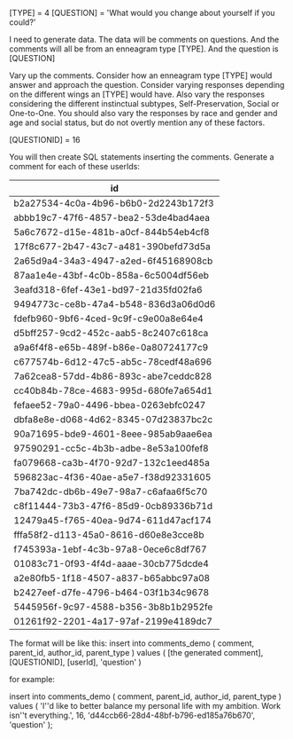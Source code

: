 [TYPE] = 4
[QUESTION] = 'What would you change about yourself if you could?'

I need to generate data. The data will be comments on questions. And the comments will all be from an enneagram type [TYPE]. And the question is [QUESTION]

Vary up the comments. Consider how an enneagram type [TYPE] would answer and approach the question. Consider varying responses depending on the different wings an [TYPE] would have. Also vary the responses considering the different instinctual subtypes, Self-Preservation, Social or One-to-One. You should also vary the responses by race and gender and age and social status, but do not overtly mention any of these factors.

[QUESTIONID] = 16

You will then create SQL statements inserting the comments.
Generate a comment for each of these userIds:

| id                                   |
| ------------------------------------ |
| b2a27534-4c0a-4b96-b6b0-2d2243b172f3 |
| abbb19c7-47f6-4857-bea2-53de4bad4aea |
| 5a6c7672-d15e-481b-a0cf-844b54eb4cf8 |
| 17f8c677-2b47-43c7-a481-390befd73d5a |
| 2a65d9a4-34a3-4947-a2ed-6f45168908cb |
| 87aa1e4e-43bf-4c0b-858a-6c5004df56eb |
| 3eafd318-6fef-43e1-bd97-21d35fd02fa6 |
| 9494773c-ce8b-47a4-b548-836d3a06d0d6 |
| fdefb960-9bf6-4ced-9c9f-c9e00a8e64e4 |
| d5bff257-9cd2-452c-aab5-8c2407c618ca |
| a9a6f4f8-e65b-489f-b86e-0a80724177c9 |
| c677574b-6d12-47c5-ab5c-78cedf48a696 |
| 7a62cea8-57dd-4b86-893c-abe7ceddc828 |
| cc40b84b-78ce-4683-995d-680fe7a654d1 |
| fefaee52-79a0-4496-bbea-0263ebfc0247 |
| dbfa8e8e-d068-4d62-8345-07d23837bc2c |
| 90a71695-bde9-4601-8eee-985ab9aae6ea |
| 97590291-cc5c-4b3b-adbe-8e53a100fef8 |
| fa079668-ca3b-4f70-92d7-132c1eed485a |
| 596823ac-4f36-40ae-a5e7-f38d92331605 |
| 7ba742dc-db6b-49e7-98a7-c6afaa6f5c70 |
| c8f11444-73b3-47f6-85d9-0cb89336b71d |
| 12479a45-f765-40ea-9d74-611d47acf174 |
| fffa58f2-d113-45a0-8616-d60e8e3cce8b |
| f745393a-1ebf-4c3b-97a8-0ece6c8df767 |
| 01083c71-0f93-4f4d-aaae-30cb775dcde4 |
| a2e80fb5-1f18-4507-a837-b65abbc97a08 |
| b2427eef-d7fe-4796-b464-03f1b34c9678 |
| 5445956f-9c97-4588-b356-3b8b1b2952fe |
| 01261f92-2201-4a17-97af-2199e4189dc7 |

The format will be like this:
insert into
comments_demo (
comment,
parent_id,
author_id,
parent_type
)
values
(
[the generated comment],
[QUESTIONID],
[userId],
'question'
)

for example:

insert into
comments_demo (
comment,
parent_id,
author_id,
parent_type
)
values
(
'I''d like to better balance my personal life with my ambition. Work isn''t everything.',
16,
'd44ccb66-28d4-48bf-b796-ed185a76b670',
'question'
);
